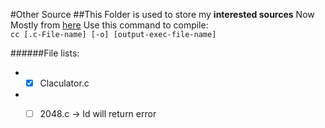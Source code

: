 #Other Source
  ##This Folder is used to store my **interested sources**
        Now Mostly from [here](https://www.shiyanlou.com/)
Use this command to compile:  
      `cc [.c-File-name] [-o] [output-exec-file-name]`  

######File lists:
* - [x] Claculator.c 
* - [ ] 2048.c -> ld will return error


